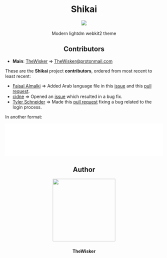 <h1 align="center">Shikai</h1>
<div align="center">
    <a href="https://github.com/TheWisker/Shikai">
        <img width="400" src="./assets/logo.png">
    </a>
</div>
<p align="center">Modern lightdm webkit2 theme</p>

<h2 align="center">Contributors</h2>

- **Main**: [TheWisker](https://github.com/TheWisker) => TheWisker@protonmail.com

These are the **Shikai** project **contributors**, ordered from most recent to least recent:

- [Faisal Almalki](https://github.com/Faisal-beep22) => Added Arab language file in this [issue](https://github.com/TheWisker/Shikai/issues/5) and this [pull request](https://github.com/TheWisker/Shikai/pull/6).
- [cidne](https://github.com/cidne) => Opened an [issue](https://github.com/TheWisker/Shikai/issues/3) which resulted in a bug fix.
- [Tyler Schneider](https://github.com/teschnei) => Made this [pull request](https://github.com/TheWisker/Shikai/pull/1) fixing a bug related to the login process.

In another format:

<div align="center">
  <picture>
    <img src="./assets/metrics/contributors.svg"/>
  </picture>
</div>

<h2 align="center">Author</h2>
<div align="center">
    <a href="https://github.com/TheWisker">
        <img width="200" height="200" src="./assets/profile.png"></img>
    </a>
</div>
<h4 align="center">TheWisker</h4>
